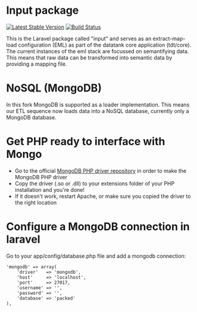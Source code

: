 # Input package

[![Latest Stable Version](https://poser.pugx.org/tdt/input/version.png)](https://packagist.org/packages/tdt/input)
[![Build Status](https://travis-ci.org/tdt/input.png?branch=development)](https://travis-ci.org/tdt/input)

This is the Laravel package called "input" and serves as an extract-map-load configuration (EML) as part of the datatank core application (tdt/core). The current instances of the eml stack are focussed on semantifying data. This means that raw data can be transformed into semantic data by providing a mapping file.

# NoSQL (MongoDB)

In this fork MongoDB is supported as a loader implementation. This means our ETL sequence now loads data into a NoSQL database, currently only a MongoDB database.

# Get PHP ready to interface with Mongo

* Go to the official [MongoDB PHP driver repository](https://github.com/mongodb/mongo-php-driver) in order to make the MongoDB PHP driver
* Copy the driver (.so or .dll) to your extensions folder of your PHP installation and you're done!
* If it doesn't work, restart Apache, or make sure you copied the driver to the right location

# Configure a MongoDB connection in laravel

Go to your app/config/database.php file and add a mongodb connection:

```
'mongodb' => array(
    'driver'   => 'mongodb',
    'host'     => 'localhost',
    'port'     => 27017,
    'username' => '',
    'password' => '',
    'database' => 'packed'
),

```
